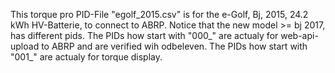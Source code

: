 This torque pro PID-File "egolf_2015.csv" is for the e-Golf, Bj, 2015, 24.2 kWh HV-Batterie, to connect to ABRP.
Notice that the new model >= bj 2017, has different pids.
The PIDs how start with "000_" are actualy for web-api-upload to ABRP and are verified wih odbeleven.
The PIDs how start with "001_" are actualy for torque display.
